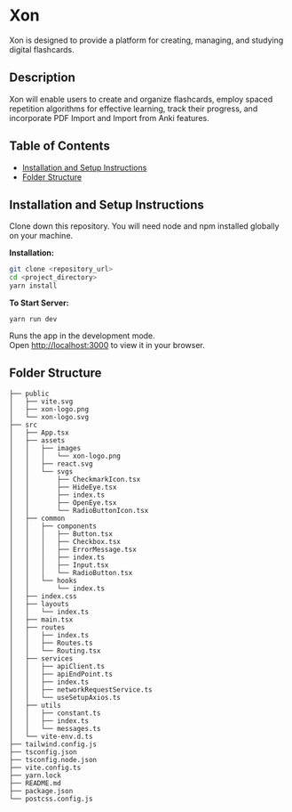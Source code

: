 # Xon

Xon is designed to provide a platform for creating, managing, and studying digital flashcards.

## Description

Xon will enable users to create and organize flashcards, employ spaced repetition algorithms for effective learning, track their progress, and incorporate PDF Import and Import from Anki features.

## Table of Contents

- [Installation and Setup Instructions](#installation)
- [Folder Structure](#folder-structure)

## Installation and Setup Instructions

Clone down this repository. You will need node and npm installed globally on your machine.

**Installation:**

```bash
git clone <repository_url>
cd <project_directory>
yarn install
```

**To Start Server:**
```
yarn run dev
```
Runs the app in the development mode.\
Open [http://localhost:3000](http://localhost:3000) to view it in your browser.

## Folder Structure

```
├── public
│   ├── vite.svg
│   ├── xon-logo.png
│   └── xon-logo.svg
├── src
│   ├── App.tsx
│   ├── assets
│   │   ├── images
│   │   │   └── xon-logo.png
│   │   ├── react.svg
│   │   └── svgs
│   │       ├── CheckmarkIcon.tsx
│   │       ├── HideEye.tsx
│   │       ├── index.ts
│   │       ├── OpenEye.tsx
│   │       └── RadioButtonIcon.tsx
│   ├── common
│   │   ├── components
│   │   │   ├── Button.tsx
│   │   │   ├── Checkbox.tsx
│   │   │   ├── ErrorMessage.tsx
│   │   │   ├── index.ts
│   │   │   ├── Input.tsx
│   │   │   └── RadioButton.tsx
│   │   └── hooks
│   │       └── index.ts
│   ├── index.css
│   ├── layouts
│   │   └── index.ts
│   ├── main.tsx
│   ├── routes
│   │   ├── index.ts
│   │   ├── Routes.ts
│   │   └── Routing.tsx
│   ├── services
│   │   ├── apiClient.ts
│   │   ├── apiEndPoint.ts
│   │   ├── index.ts
│   │   ├── networkRequestService.ts
│   │   └── useSetupAxios.ts
│   ├── utils
│   │   ├── constant.ts
│   │   ├── index.ts
│   │   └── messages.ts
│   └── vite-env.d.ts
├── tailwind.config.js
├── tsconfig.json
├── tsconfig.node.json
├── vite.config.ts
├── yarn.lock
├── README.md
├── package.json
└── postcss.config.js
```
